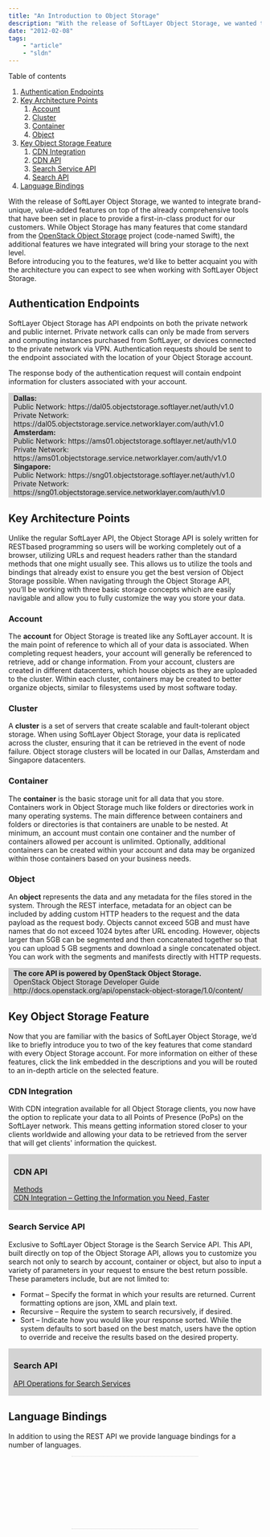 ```yaml
---
title: "An Introduction to Object Storage"
description: "With the release of SoftLayer Object Storage, we wanted to integrate brand-unique, value-added features on top of the already comprehensive tools that have been set in place to provide a first-in-class product for our customers. While Object Storage has many features that come standard from the OpenStack Object Storage project (code-named Swift), the additional features we have integrated will bring your storage to the next level."
date: "2012-02-08"
tags:
    - "article"
    - "sldn"
---
```


<script type="text/javascript">toc_collapse=0;</script><div class="toc" id="toc12">
<div class="toc-title">Table of contents<span class="toc-toggle-message">&nbsp;</span></div>
<div class="toc-list">
<ol>
<li class="toc-level-1"><a href="#Authentication_Endpoints">Authentication Endpoints</a></li>
<li class="toc-level-1"><a href="#Key_Architecture_Points">Key Architecture Points</a>
<ol>
<li class="toc-level-2"><a href="#Account">Account</a></li>
<li class="toc-level-2"><a href="#Cluster">Cluster</a></li>
<li class="toc-level-2"><a href="#Container">Container</a></li>
<li class="toc-level-2"><a href="#Object">Object</a></li>
</ol>
</li>
<li class="toc-level-1"><a href="#Key_Object_Storage_Feature">Key Object Storage Feature</a>
<ol>
<li class="toc-level-2"><a href="#CDN_Integration">CDN Integration</a></li>
<li class="toc-level-2"><a href="#CDN_API">CDN API</a></li>
<li class="toc-level-2"><a href="#Search_Service_API">Search Service API</a></li>
<li class="toc-level-2"><a href="#Search_API">Search API</a></li>
</ol>
</li>
<li class="toc-level-1"><a href="#Language_Bindings">Language Bindings</a></li>
</ol>
</div>
</div>
<p>With the release of SoftLayer Object Storage, we wanted to integrate brand-unique, value-added features on top of the already comprehensive tools that have been set in place to provide a first-in-class product for our customers. While Object Storage has many features that come standard from the <a href="http://openstack.org/projects/storage/">OpenStack Object Storage</a> project (code-named Swift), the additional features we have integrated will bring your storage to the next level.<br />
Before introducing you to the features, we’d like to better acquaint you with the architecture you can expect to see when working with SoftLayer Object Storage.</p>
<h2 id="Authentication_Endpoints">Authentication Endpoints</h2>
<p>SoftLayer Object Storage has API endpoints on both the private network and public internet. Private network calls can only be made from servers and computing instances purchased from SoftLayer, or devices connected to the private network via VPN. Authentication requests should be sent to the endpoint associated with the location of your Object Storage account.</p>
<p>The response body of the authentication request will contain endpoint information for clusters associated with your account.</p>
<div style="background-color: #D3D3D3; padding: 2px 10px;">
<strong>Dallas:</strong><br />
    Public Network: https://dal05.objectstorage.softlayer.net/auth/v1.0<br />
    Private Network: https://dal05.objectstorage.service.networklayer.com/auth/v1.0<br />
<strong>Amsterdam:</strong><br />
    Public Network: https://ams01.objectstorage.softlayer.net/auth/v1.0<br />
    Private Network: https://ams01.objectstorage.service.networklayer.com/auth/v1.0<br />
<strong>Singapore:</strong><br />
    Public Network: https://sng01.objectstorage.softlayer.net/auth/v1.0<br />
    Private Network: https://sng01.objectstorage.service.networklayer.com/auth/v1.0
</div>
<h2 id="Key_Architecture_Points">Key Architecture Points</h2>
<p>Unlike the regular SoftLayer API, the Object Storage API is solely written for RESTbased programming so users will be working completely out of a browser, utilizing URLs and request headers rather than the standard methods that one might usually see. This allows us to utilize the tools and bindings that already exist to ensure you get the best version of Object Storage possible. When navigating through the Object Storage API,<br />
you’ll be working with three basic storage concepts which are easily navigable and allow you to fully customize the way you store your data.</p>
<h3 id="Account">Account</h3>
<p>The <b>account</b> for Object Storage is treated like any SoftLayer account. It is the main point of reference to which all of your data is associated. When completing request headers, your account will generally be referenced to retrieve, add or change information. From your account, clusters are created in different datacenters, which house objects as they are uploaded to the cluster.  Within each cluster, containers may be created to better organize objects, similar to filesystems used by most software today.</p>
<h3 id="Cluster">Cluster</h3>
<p>A <b>cluster</b> is a set of servers that create scalable and fault-tolerant object storage. When using SoftLayer Object Storage, your data is replicated across the cluster, ensuring that it can be retrieved in the event of node failure. Object storage clusters will be located in our Dallas, Amsterdam and Singapore datacenters.</p>
<h3 id="Container">Container</h3>
<p>The <b>container</b> is the basic storage unit for all data that you store. Containers work in Object Storage much like folders or directories work in many operating systems. The main difference between containers and folders or directories is that containers are unable to be nested. At minimum, an account must contain one container and the number of containers allowed per account is unlimited. Optionally, additional containers can be created within your account and data may be organized within those containers based on your business needs.</p>
<h3 id="Object">Object</h3>
<p>An <b>object</b> represents the data and any metadata for the files stored in the system. Through the REST interface, metadata for an object can be included by adding custom HTTP headers to the request and the data payload as the request body. Objects cannot exceed 5GB and must have names that do not exceed 1024 bytes after URL encoding. However, objects larger than 5GB can be segmented and then concatenated together so that you can upload 5 GB segments and download a single concatenated object. You can work with the segments and manifests directly with HTTP requests.</p>
<div style="background-color: #D3D3D3; padding: 2px 10px;">
<b>The core API is powered by OpenStack Object Storage.</b><br />
OpenStack Object Storage Developer Guide<br />
http://docs.openstack.org/api/openstack-object-storage/1.0/content/
</div>
<h2 id="Key_Object_Storage_Feature">Key Object Storage Feature</h2>
<p>Now that you are familiar with the basics of SoftLayer Object Storage, we’d like to briefly introduce you to two of the key features that come standard with every Object Storage account. For more information on either of these features, click the link embedded in the descriptions and you will be routed to an in-depth article on the selected feature.</p>
<h3 id="CDN_Integration">CDN Integration</h3>
<p>With CDN integration available for all Object Storage clients, you now have the option to replicate your data to all Points of Presence (PoPs) on the SoftLayer network. This means getting information stored closer to your clients worldwide and allowing your data to be retrieved from the server that will get clients' information the quickest.</p>
<div style="background-color: #D3D3D3; padding: 2px 10px;">
<h3 id="CDN_API">CDN API</h3>
<p><a href="http://sldn.softlayer.com/reference/Object-Storage-CDN">Methods</a><br />
<a href="http://sldn.softlayer.com/article/CDN-Integration-%E2%80%93-Getting-Information-you-Need-Faster">CDN Integration – Getting the Information you Need, Faster</a>
</p></div>
<h3 id="Search_Service_API">Search Service API</h3>
<p>Exclusive to SoftLayer Object Storage is the Search Service API. This API, built directly on top of the Object Storage API, allows you to customize you search not only to search by account, container or object, but also to input a variety of parameters in your request to ensure the best return possible. These parameters include, but are not limited to:</p>
<ul>
<li>Format – Specify the format in which your results are returned.  Current formatting options are json, XML and plain text.</li>
<li>Recursive – Require the system to search recursively, if desired.</li>
<li>Sort – Indicate how you would like your response sorted.  While the system defaults to sort based on the best match, users have the option to override and receive the results based on the desired property.</li>
</ul>
<div style="background-color: #D3D3D3; padding: 2px 10px;">
<h3 id="Search_API">Search API</h3>
<p><a href="http://sldn.softlayer.com/article/API-Operations-Search-Services">API Operations for Search Services</a>
</p></div>
<h2 id="Language_Bindings">Language Bindings</h2>
<p>In addition to using the REST API we provide language bindings for a number of languages.</p>
<style type="text/css">
ul.languageList {
    background: none repeat scroll 0 0 transparent;
    border-bottom: 1px dotted #CCCCCC;
    border-top: 1px dotted #CCCCCC;
    padding: 10px;
}
ul.languageList li {
    display: inline;
    list-style-type: none;
    margin-right: 23px;
}
ul.languageList li a:hover {
    opacity: 0.5;
}
ul.languageList li a {
    display: inline-block;
    height: 60px;
    overflow: hidden;
    text-indent: -9999em;
    width: 48px;
}
ul.languageList li.csharp a {
    background: url("/sites/all/themes/sldn_theme/images/docCSharp.png") no-repeat scroll 0 0 transparent;
}
ul.languageList li.perl a {
    background: url("/sites/all/themes/sldn_theme/images/docPerl.png") no-repeat scroll 0 0 transparent;
}
ul.languageList li.php a {
    background: url("/sites/all/themes/sldn_theme/images/docPHP.png") no-repeat scroll 0 0 transparent;
}
ul.languageList li.python a {
    background: url("/sites/all/themes/sldn_theme/images/docPython.png") no-repeat scroll 0 0 transparent;
}
ul.languageList li.ruby a {
    background: url("/sites/all/themes/sldn_theme/images/docRuby.png") no-repeat scroll 0 0 transparent;
}
ul.languageList li.vbnet a {
    background: url("/sites/all/themes/sldn_theme/images/docVBNet.png") no-repeat scroll 0 0 transparent;
}
ul.languageList li.java a {background: url("/sites/all/themes/sldn_theme/images/docJava.png") no-repeat scroll 0 0 transparent;}
</style>
<div style="margin: 0px auto; width: 50%">
<ul class="languageList">
<li class="php"><a href="https://github.com/softlayer/softlayer-object-storage-php"></a></li>
<li class="python"><a href="https://github.com/softlayer/softlayer-object-storage-python"></a></li>
<li class="ruby"><a href="https://github.com/softlayer/softlayer-object-storage-ruby"></a></li>
<li class="java"><a href="https://github.com/softlayer/softlayer-object-storage-java"></a></li>
</ul>
</div>